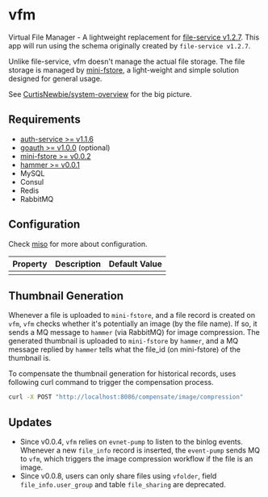 # vfm

Virtual File Manager - A lightweight replacement for [file-service v1.2.7](https://github.com/CurtisNewbie/file-server/tree/v1.2.7). This app will run using the schema originally created by `file-service v1.2.7`.

Unlike file-service, vfm doesn't manage the actual file storage. The file storage is managed by [mini-fstore](https://github.com/CurtisNewbie/mini-fstore), a light-weight and simple solution designed for general usage.

See [CurtisNewbie/system-overview](https://github.com/CurtisNewbie/system-overview) for the big picture.

## Requirements

- [auth-service >= v1.1.6](https://github.com/CurtisNewbie/auth-service)
- [goauth >= v1.0.0](https://github.com/CurtisNewbie/goauth) (optional)
- [mini-fstore >= v0.0.2](https://github.com/CurtisNewbie/mini-fstore)
- [hammer >= v0.0.1](https://github.com/CurtisNewbie/hammer)
- MySQL
- Consul
- Redis
- RabbitMQ

## Configuration

Check [miso](https://github.com/curtisnewbie/miso) for more about configuration.

| Property | Description | Default Value |
|----------|-------------|---------------|
|          |             |               |

## Thumbnail Generation

Whenever a file is uploaded to `mini-fstore`, and a file record is created on `vfm`, `vfm` checks whether it's potentially an image (by the file name). If so, it sends a MQ message to `hammer` (via RabbitMQ) for image compression. The generated thumbnail is uploaded to `mini-fstore` by `hammer`, and a MQ message replied by `hammer` tells what the file_id (on mini-fstore) of the thumbnail is.

To compensate the thumbnail generation for historical records, uses following curl command to trigger the compensation process.

```sh
curl -X POST "http://localhost:8086/compensate/image/compression"
```

## Updates

- Since v0.0.4, `vfm` relies on `evnet-pump` to listen to the binlog events. Whenever a new `file_info` record is inserted, the `event-pump` sends MQ to `vfm`, which triggers the image compression workflow if the file is an image.
- Since v0.0.8, users can only share files using `vfolder`, field `file_info.user_group` and table `file_sharing` are deprecated.